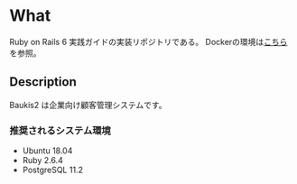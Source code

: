 # What
Ruby on Rails 6 実践ガイドの実装リポジトリである。
Dockerの環境は[こちら](https://github.com/oiax/rails6-compose)を参照。

## Description
Baukis2 は企業向け顧客管理システムです。

### 推奨されるシステム環境

* Ubuntu 18.04
* Ruby 2.6.4
* PostgreSQL 11.2